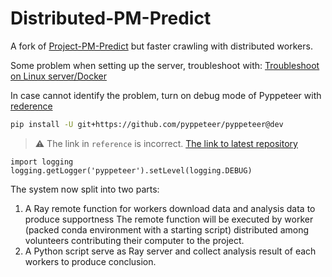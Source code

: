 # Distributed-PM-Predict
A fork of [Project-PM-Predict](https://github.com/NewJerseyStyle/Project-PM-Predict) but faster
crawling with distributed workers.

Some problem when setting up the server, troubleshoot with: 
[Troubleshoot on Linux server/Docker](https://github.com/NewJerseyStyle/Project-PM-Predict#troubleshoot)

In case cannot identify the problem, turn on debug mode of Pyppeteer with
[rederence](https://github.com/miyakogi/pyppeteer/issues/122)
```bash
pip install -U git+https://github.com/pyppeteer/pyppeteer@dev
```
> :warning: The link in `reference` is incorrect.
[The link to latest repository](https://stackoverflow.com/questions/69257248/module-websockets-has-no-attribute-client)

```py3
import logging
logging.getLogger('pyppeteer').setLevel(logging.DEBUG)
```

The system now split into two parts:
1. A Ray remote function for workers download data and analysis data to produce supportness
	The remote function will be executed by worker
	(packed conda environment with a starting script)
	distributed among volunteers contributing their computer to the project.
2. A Python script serve as Ray server and collect analysis result of each workers to
produce conclusion.
